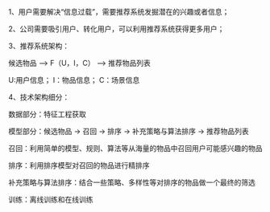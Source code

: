 <!--
 * @Description: 
 * @Version: 2.0
 * @Autor: lxp
 * @Date: 2021-07-15 17:05:32
 * @LastEditors: lxp
 * @LastEditTime: 2021-07-15 17:12:47
-->
1、用户需要解决“信息过载”，需要推荐系统发掘潜在的兴趣或者信息；

2、公司需要吸引用户、转化用户，可以利用推荐系统获得更多用户；

3、推荐系统架构：

候选物品 --> F（U，I，C） --> 推荐物品列表

U:用户信息； I：物品信息； C：场景信息

4、技术架构细分：

数据部分：特征工程获取

模型部分：候选物品 -> 召回 -> 排序 -> 补充策略与算法排序 -> 推荐物品列表

召回：利用简单的模型、规则、算法等从海量的物品中召回用户可能感兴趣的物品

排序：利用排序模型对召回的物品进行精排序

补充策略与算法排序：结合一些策略、多样性等对排序的物品做一个最终的筛选

训练：离线训练和在线训练
